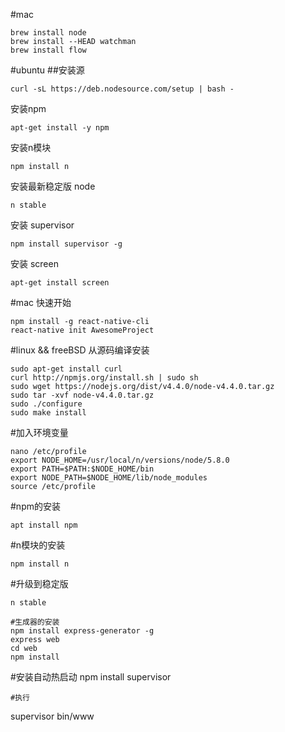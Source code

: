 #mac
```
brew install node
brew install --HEAD watchman
brew install flow
```
#ubuntu
##安装源
```
curl -sL https://deb.nodesource.com/setup | bash -
```
安装npm
```
apt-get install -y npm
```
安装n模块
```
npm install n
```
安装最新稳定版 node
```
n stable
```
安装 supervisor
```
npm install supervisor -g
```
安装 screen
```
apt-get install screen
```
#mac 快速开始
```
npm install -g react-native-cli
react-native init AwesomeProject
```
#linux && freeBSD 从源码编译安装
```
sudo apt-get install curl
curl http://npmjs.org/install.sh | sudo sh
sudo wget https://nodejs.org/dist/v4.4.0/node-v4.4.0.tar.gz
sudo tar -xvf node-v4.4.0.tar.gz
sudo ./configure
sudo make install
```
#加入环境变量
```
nano /etc/profile
export NODE_HOME=/usr/local/n/versions/node/5.8.0 
export PATH=$PATH:$NODE_HOME/bin
export NODE_PATH=$NODE_HOME/lib/node_modules
source /etc/profile
```
#npm的安装
```
apt install npm
```
#n模块的安装
```
npm install n
```
#升级到稳定版
```
n stable
```

```
#生成器的安装
npm install express-generator -g
express web
cd web
npm install
```
#安装自动热启动
npm install supervisor
```
#执行
```
supervisor bin/www
```
